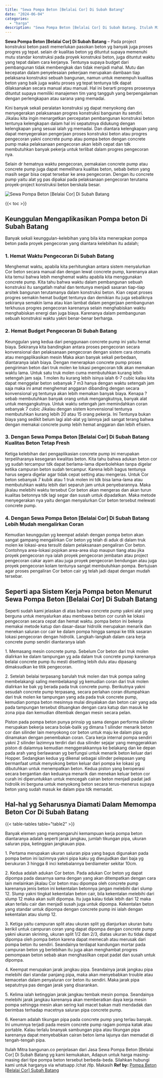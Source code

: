 ```yaml
---
title: "Sewa Pompa Beton [Belalai Cor] Di Subah Batang"
date: "2024-06-04"
categories: 
  - "harga"
description: "Sewa Pompa Beton [Belalai Cor] Di Subah Batang. Itulah Mitra bangunan.co penjelasan dari Jasa Sewa Pompa Beton [Belalai Cor] Di Subah Batang yg kami kemuka..."
---
```


**Sewa Pompa Beton \[Belalai Cor\] Di Subah Batang** – Pada project konstruksi beton pasti memerlukan pasokan beton yg banyak juga proses progres yg tepat. selain dr kualitas beton yg dituntut supaya memenuhi mutu standar konstruksi pada proyek konstruksi beton, juga dituntut waktu yang tepat dalam cara kerjanya. Tentunya supaya budget dari pembangunan tidak membengkak dan tidak menjadi mahal. Mutu dan kecepatan dalam penyelesaian pekerjaan merupakan dambaan tiap pelaksana konstruksi sebuah bangunan, namun untuk menempuh kualitas beton yang baik juga waktu proses yg tepat tentunya tdk dapat dilaksanakan secara manual atau manual. Hal ini berarti progres prosesnya dituntut supaya memiliki manajemen tim yang tangguh yang berpengalaman dengan perlengkapan atau sarana yang memadai.

Kini banyak sekali peralatan konstruksi yg dapat menyokong dan menyegerakan pelaksanaan progres konstruksi bangunan itu sendiri. Jikalau kita ingin menargetkan percepatan pembangunan konstruksi beton tentunya kelengkapan dalam hal ini sepatutnya didukung dengan kelengkapan yang sesuai ialah yg memadai. Dan diantara kelengkapan yang dapat menyegerakan pengerjaan proses konstruksi beton atau progres pengecoran yakni concrete pump atau pompa beton dengan concrete pump maka pelaksanaan pengecoran akan lebih cepat dan tdk membutuhkan banyak pekerja untuk terlibat dalam progres pengecoran nya.

Selain dr hematnya waktu pengecoran, pemakaian concrete pump atau concrete pump juga dapat memelihara kualitas beton, sebab beton yang masih segar bisa cepat tersebar ke area pengecoran. Dengan itu concrete pump yaitu alat yg pas dipakai pada pelaksanaan pengecoran terutama proyek-project konstruksi beton berskala besar.

![Sewa Pompa Beton [Belalai Cor] Di Subah Batang](/images/sewa-concrete-pump-01.png)

{{< toc >}}

## Keunggulan Mengaplikasikan Pompa beton Di Subah Batang

Banyak sekali keunggulan-kelebihan yang bila kita menerapkan pompa beton pada proyek pengecoran yang diantara kelebihan itu adalah;

### 1\. Hemat Waktu Pengecoran Di Subah Batang

Menghemat waktu, apabila kita perhitungkan antara sistem menyalurkan Cor beton secara manual dan dengan lewat concrete pump, karenanya akan kita temui bahwa lebih menghemat waktu apabila kita menggunakan concrete pump. Kita tahu bahwa waktu dalam pembangunan sebuah konstruksi itu sangatlah mahal dan tentunya menjadi sasaran tiap-tiap arsitek bangunan terutamanya dalam konstruksi beton. Kian cepat proses progres semakin hemat budget tentunya dan demikian itu juga sebaliknya sekiranya semakin lama atau kian lambat dalam pengerjaan pembangunan terkhusus progres pengecoran karenanya selain menghabiskan waktu menghabiskan energi dan juga biaya. Karenanya dalam pembangunan sebuah konstruksi waktu yakni benar-benar berharga.

### 2\. Hemat Budget Pengecoran Di Subah Batang

Keunggulan yang kedua dari penggunaan concrete pump ini yaitu hemat biaya. Sekiranya kita bandingkan antara proses pengecoran secara konvensional dan pelaksanaan pengecoran dengan sistem cara otomatis atau mengaplikasikan mesin Maka akan banyak sekali perbedaan, diantaranya ialah biaya. Dengan menerapkan concrete pump proses pengiriman beton dari truk molen ke lokasi pengecoran tdk akan memakan waktu lama. Untuk satu truk molen cuma membutuhkan kurang lebih setengah jam saja. 1 molen itu kurang lebih isinya ialah 6-7 cubic kalau kita dapat menggelar beton sebanyak 7 m3 hanya dengan waktu setengah jam saja maka ini amat menghemat anggaran dibanding dengan secara konvensional yg tentunya akan lebih memakan banyak biaya. Kenapa ? sebab membutuhkan banyak orang untuk mengangkutnya, banyak alat untuk mengangkutnya. Untuk waktu setengah jam memindahkan coran sebanyak 7 cubic Jikalau dengan sistem konvensional tentunya membutuhkan kurang lebih 20 atau 15 orang pekerja. Ini Tentunya bukan biaya yang sedikit belum lagi alat-alat yg lainnya jadi sangat terang bahwa dengan memakai concrete pump lebih hemat anggaran dan lebih efisien.

### 3\. Dengan Sewa Pompa Beton \[Belalai Cor\] Di Subah Batang Kualitas Beton Tetap Fresh

Ketiga kelebihan dari pengaplikasian concrete pump ini merupakan terpeliharanya kesegaran kwalitas beton. Kita tahu bahwa adukan beton cor yg sudah tercampur tdk dapat berlama-lama diperbolehkan tanpa digelar ketika campuran beton sudah tercampur. Karena lebih bagus tentunya harus segera digelar agar tidak cepat setting atau mengeras. Untuk Cor beton sebanyak 7 kubik atau 1 truk molen ini tdk bisa lama-lama atau membutuhkan waktu lebih dari separuh jam untuk penyebarannya. Maka jikalau melebihi waktu tersebut Cor beton akan mengeras dan akan turun kualitas betonnya tdk lagi segar dan susah untuk dipadatkan. Maka metode menyegerakan nya yaitu dengan menyalurkan Cor beton tersebut melewati concrete pump.

### 4\. Dengan Sewa Pompa Beton \[Belalai Cor\] Di Subah Batang Lebih Mudah mengalirkan Coran

Kemudian keunggulan yg keempat adalah dengan pompa beton akan sangat gampang mengalirkan Cor beton yg telah di aduk di dalam truk molen ke lokasi-area tersulit dalam pelaksanaan pengaliran Cor beton. Contohnya area-lokasi pojokan area-area slup maupun tiang atau jika proyek pengecoran nya ialah proyek pengecoran jembatan atau project pengecoran cakar ayam atau juga proyek pengecoran bendungan atau juga proyek pengecoran kolam tentunya sangat membutuhkan pompa. Bertujuan agar proses pengaliran Cor beton cair yg telah jadi dapat dengan mudah tersebar.

## Seperti apa Sistem Kerja Pompa beton Menurut Sewa Pompa Beton \[Belalai Cor\] Di Subah Batang

Seperti sudah kami jelaskan di atas bahwa concrete pump yakni alat yang berguna untuk menyalurkan atau membawa beton cor curah ke lokasi pengecoran secara cepat dan hemat waktu. pompa beton ini bekerja memakai metode katup dan dasar-dasar hidrolik merupakan menarik dan menekan saluran cor cair ke dalam pompa hingga sampai ke titik sasaran lokasi pengecoran dengan hidrolik. Langkah-langkah dalam cara kerja concrete pump sendiri diantaranya ialah

1\. Memasang mesin concrete pump. Sebelum Cor beton dari truk molen dialirkan ke dalam tampungan yg ada dalam truk concrete pump karenanya belalai concrete pump itu mesti disetting lebih dulu atau dipasang dimaksudkan ke titik pengecoran.

2\. Setelah belalai terpasang barulah truk molen dan truk pompa saling membelakangi saling membelakangi yg kemudian coran dari truk molen dialirkan ke bak yg berada pada truk concrete pump. Berikutnya yakni sesudah concrete pump terpasang, secara perlahan coran ditumpahkan dari truk molen ke tampungan yang ada pada truk concrete pump, kemudian pompa beton mesinnya mulai dinyalakan dan beton cair yang ada pada tampungan tersebut dituangkan dengan cara katup dan masuk ke zona pipa dan kemudian ditembak dengan mesin secara pelan.

Piston pada pompa beton punya prinsip yg sama dengan performa silinder merupakan bekerja secara bolak-balik yg dimana 1 silinder menarik beton cor dan silinder lain menyokong cor beton untuk maju ke dalam pipa yg dinamakan dengan penembakan coran. Cara kerja internal pompa sendiri yakni 2 silinder lazimnya terdiri dari dua silinder sejajar yang menggerakkan piston di dalamnya kemudian menggerakkannya ke belakang dan ke depan pada arah yang berlawanan yg berfungsi untuk menarik beton keluar dari Hopper. Sedangkan kedua yg dikenal sebagai silinder pelepasan yang bermanfaat untuk menyokong beton keluar dari pompa ke lokasi yg dibutuhkan untuk menempatkan beton. Kedua piston yang beroperasi secara bergantian dan keduanya menarik dan menekan keluar beton cor curah ini diperuntukkan untuk mencegah cairan beton menjadi padat jadi hidrolik ini berguna untuk menyokong beton secara terus-menerus supaya beton yang sudah masuk ke dalam pipa tdk memadat.

## Hal-hal yg Seharusnya Diamati Dalam Memompa Beton Cor Di Subah Batang

{{< table-tables table="table2" >}}

Banyak elemen yang mempengaruhi kemampuan kerja pompa beton diantaranya adalah seperti jarak jangkau, jumlah tikungan pipa, ukuran saluran pipa, ketinggian jangkauan pipa.

1\. Pertama merupakan ukuran saluran pipa yang bagus digunakan pada pompa beton ini lazimnya yakni pipa kaku yg diwujudkan dari baja yg berukuran 3 hingga 8 inci ketebalannya berdiameter sekitar 10cm.

2\. Kedua adalah adukan Cor beton. Pada adukan Cor beton yg dapat dipompa pada dasarnya sama dengan yang akan ditempatkan dengan cara lain melainkan jikalau Cor beton mau dipompa oleh concrete pump karenanya jenis beton ini kekentalan betonnya jangan melebihi dari slump 12. Slump yakni tingkat kekentalan beton cair, bila kekentalan melebihi dari slump 12 maka akan sulit dipompa. Itu juga kalau tidak lebih dari 12 maka akan terlalu cair dan menjadi susah juga untuk dipompa. Kekentalan beton yang standar untuk dipompa dengan concrete pump ini ialah dengan kekentalan atau slump 12.

3\. Ketiga yaitu campuran split atau ukuran split yg dianjurkan ukuran batu kerikil untuk campuran coran yang dapat dipompa dengan concrete pump yakni ukuran skrining, ukuran split 1/2 dan 2/3, diatas ukuran itu tidak dapat dipompa oleh pompa beton karena dapat memecah atau merusak dari pompa beton itu sendiri. Seandainya terdapat kandungan mortar pada campuran beton yg berlebihan itu juga akan menghambat progres pemompaan beton sebab akan menghasilkan cepat padat dan susah untuk dipompa.

4\. Keempat merupakan jarak jangkau pipa. Seandainya jarak jangkau pipa melebihi dari standar panjang pipa, maka akan menyebabkan trouble atau kemacetan dalam penyaluran cor beton itu sendiri. Maka jarak pipa sepatutnya pas dengan jarak yang disarankan.

5\. Kelima ialah ketinggian jarak jangkau tembak mesin pompa. Seandainya melebihi jarak jangkau karenanya akan memberatkan daya kerja mesin pompa sehingga mesin akan sering kali macet bakan mati mendadak dan berimbas terhadap macetnya saluran pipa concrete pump.

6\. Keenam adalah tikungan pipa pada concrete pump yang terlau banyak. Ini umumnya terjadi pada mesim concrete pump ragam pompa katak atau portable. Kalau terlalu bnanyak sambungan pipa atau tikungan pipa karenanya dapat menyebabkan cairan beton lama lajunya dan memadat di tengah-tengah pipa.

Itulah Mitra bangunan.co penjelasan dari Jasa Sewa Pompa Beton \[Belalai Cor\] Di Subah Batang yg kami kemukakan, Adapun untuk harga masing-masing dari tipe pompa beton tersebut berbeda-beda. Silahkan hubungi kami untuk harganya via whatsapp /chat /tlp. Makasih
**Ref by:** [Pompa Beton [Belalai Cor] Subah Batang](https://id.wikipedia.org/wiki/Pompa)
